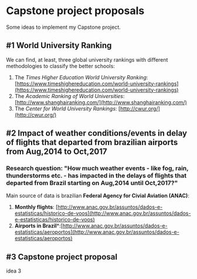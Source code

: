 # Capstone project proposals

Some ideas to implement my Capstone project.

## #1 World University Ranking 
We can find, at least, three global university rankings with different methodologies to classify the better schools:

1. The _Times Higher Education World University Ranking_: [https://www.timeshighereducation.com/world-university-rankings](https://www.timeshighereducation.com/world-university-rankings)
2. The _Academic Ranking of World Universities_: [http://www.shanghairanking.com/](http://www.shanghairanking.com/)
3. The _Center for World University Rankings_: [http://cwur.org/](http://cwur.org/)


## #2 Impact of weather conditions/events in delay of flights that departed from brazilian airports from Aug,2014 to Oct,2017

### Research question: "How much weather events - like fog, rain, thunderstorms etc. - has impacted in the delays of flights that departed from Brazil starting on Aug,2014 until Oct,2017?"

Main source of data is brazilian **Federal Agency for Civial Aviation (ANAC)**: 
1. **Monthly flights**: [http://www.anac.gov.br/assuntos/dados-e-estatisticas/historico-de-voos](http://www.anac.gov.br/assuntos/dados-e-estatisticas/historico-de-voos)
2. **Airports in Brazil***:[http://www.anac.gov.br/assuntos/dados-e-estatisticas/aeroportos](http://www.anac.gov.br/assuntos/dados-e-estatisticas/aeroportos)


## #3 Capstone project proposal
idea 3

